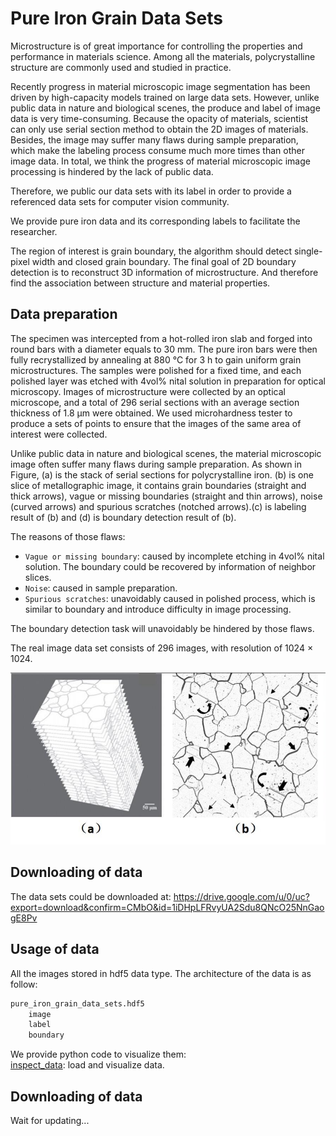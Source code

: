 # Pure Iron Grain Data Sets
Microstructure is of great importance for controlling the properties and performance in materials science. Among all the materials, polycrystalline structure are commonly used and studied in practice.

Recently progress in material microscopic image segmentation has been driven by high-capacity models trained on large data sets. However, unlike public data in nature and biological scenes, the produce and label of image data is very time-consuming. Because the opacity of materials, scientist can only use serial section method to obtain the 2D images of materials. Besides, the image may suffer many flaws during sample preparation, which make the labeling process consume much more times than other image data. In total, we think the progress of material microscopic image processing is hindered by the lack of public data.

Therefore, we public our data sets with its label in order to provide a referenced data sets for computer vision community.

We provide pure iron data and its corresponding labels to facilitate the researcher.

The region of interest is grain boundary, the algorithm should detect single-pixel width and closed grain boundary.
 The final goal of 2D boundary detection is to reconstruct 3D information of microstructure. And therefore find the association between structure and material properties.  

## Data preparation

The specimen was intercepted from a hot-rolled iron slab and forged into round bars with a diameter equals to 30 mm. The pure iron bars were then fully recrystallized by annealing at 880 °C for 3 h to gain uniform grain microstructures. The samples were polished for a fixed time, and each polished layer was etched with 4vol% nital solution in preparation for optical microscopy. Images of microstructure were collected by an optical microscope, and a total of 296 serial sections with an average section thickness of 1.8 μm were obtained. We used microhardness tester to produce a sets of points to ensure that the images of the same area of interest were collected.

Unlike public data in nature and biological scenes, the material microscopic image often suffer many flaws during sample preparation. As shown in Figure, (a) is the stack of serial sections for polycrystalline iron. (b) is one slice of metallographic image, it contains grain boundaries (straight and thick arrows), vague or missing boundaries (straight and thin arrows), noise (curved arrows) and spurious scratches (notched arrows).(c) is labeling result of (b) and (d) is boundary detection result of (b).

The reasons of those flaws:  
* `Vague or missing boundary`: caused by incomplete etching in 4vol% nital solution. The boundary could be recovered by information of neighbor slices.  
* `Noise`: caused in sample preparation.  
* `Spurious scratches`: unavoidably caused in polished process, which is similar to boundary and introduce difficulty in image processing.

The boundary detection task will unavoidably be hindered by those flaws.

The real image data set consists of 296 images, with resolution of 1024 × 1024.

![](./explain_image/polycrystalline_iron.jpg)

## Downloading of data
The data sets could be downloaded at:  https://drive.google.com/u/0/uc?export=download&confirm=CMbO&id=1iDHpLFRvyUA2Sdu8QNcO25NnGaogE8Pv

## Usage of data
All the images stored in hdf5 data type. The architecture of the data is as follow:  
```Python
pure_iron_grain_data_sets.hdf5
    image
    label
    boundary
```

We provide python code to visualize them:  
[inspect_data](https://github.com/Keep-Passion/pure_iron_grain_data_sets/blob/master/inspect_data.py): load and visualize data.

## Downloading of data
Wait for updating...
